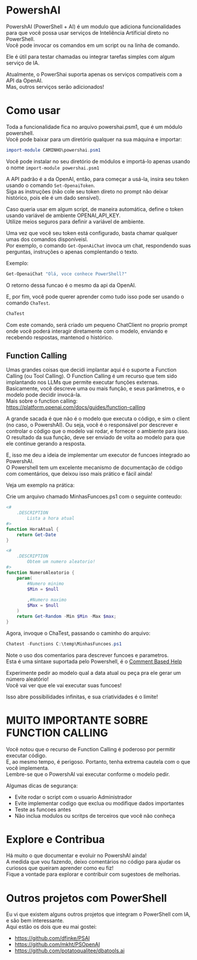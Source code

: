 # PowershAI

PowershAI (PowerShell + AI) é um modulo que adiciona funcionalidades para que você possa usar serviços de Inteliência Artificial direto no PowerShell.  
Você pode invocar os comandos em um script ou na linha de comando.  

Ele é útil para testar chamadas ou integrar tarefas simples com algum serviço de IA.  

Atualmente, o PowerShai suporta apenas os serviços compatíveis com a API da OpenAI.  
Mas, outros serviços serão adicionados!

# Como usar

Toda a funcionalidade fica no arquivo powershai.psm1, que é um módulo powershell.  
Você pode baixar para um diretório qualquer na sua máquina e importar:

```powershell
import-module CAMINHO\powershai.psm1
```

Você pode instalar no seu diretório de módulos e importá-lo apenas usando o nome `import-module powershai.psm1`

A API padrão é a da OpenAI, então, para começar a usá-la, insira seu token usando o comando `Set-OpenaiToken`.  
Siga as instruções (não cole seu token direto no prompt não deixar histórico, pois ele é um dado sensível).  

Caso queria usar em algum script, de maneira automática, define o token usando  variável de ambiente OPENAI_API_KEY.  
Utilize meios seguros para definir a variável de ambiente.  

Uma vez que você seu token está configurado, basta chamar qualquer umas dos comandos disponíveisl.  
Por exemplo, o comando `Get-OpenAiChat` invoca um chat, respondendo suas perguntas, instruções o apenas complentando o texto.

Exemplo:

```powershell
Get-OpenaiChat "Olá, voce conhece PowerShell?"
```

O retorno dessa funcao é o mesmo da api da OpenAI.  


E, por fim, você pode querer aprender como tudo isso pode ser usando o comando `ChaTest`.  

```powershell
ChaTest
```

Com este comando, será criado um pequeno ChatClient no proprio prompt onde você poderá interagir diretamente com o modelo, enviando e recebendo respostas, mantenod o histórico.  

## Function Calling

Umas grandes coisas que decidi implantar aqui é o suporte a Function Calling (ou Tool Calling).
O Function Calling é um recurso que tem sido implantando nos LLMs que permite executar funções externas.  
Basicamente, você descreve uma ou mais função, e seus parâmetros, e o modelo pode decidir invocá-la.  
Mais sobre o function calling: https://platform.openai.com/docs/guides/function-calling

A grande sacada é que não é o modelo que executa o código, e sim o client (no caso, o PowershAI).
Ou seja, você é o responsável por descrever e controlar o código que o modelo vai rodar, e fornecer o ambiente para isso.  
O resultado da sua função, deve ser enviado de volta ao modelo para que ele continue gerando a resposta. 

E, isso me deu a ideia de implementar um executor de funcoes integrado ao PowershAI.  
O Powershell tem um excelente mecanismo de documentação de código com comentários, que deixou isso mais prático e fácil ainda!

Veja um exemplo na prática:  

Crie um arquivo chamado MinhasFuncoes.ps1 com o seguinte conteudo:

```powershell
<#
	.DESCRIPTION
		Lista a hora atual
#>
function HoraAtual {
	return Get-Date
}

<#
	.DESCRIPTION
		Obtem um numero aleatorio!
#>
function NumeroAleatorio {
	param(
		#Numero minimo
		$Min = $null
		
		,#Numero maximo
		$Max = $null
	)
	return Get-Random -Min $Min -Max $max;
}
```

Agora, invoque o ChaTest, passando o caminho do arquivo:


```powershell
Chatest -Functions C:\temp\MinhasFuncoes.ps1
```

Note o uso dos comentarios para descrever funcoes e parametros.  
Esta é uma sintaxe suportada pelo Powershell, é o [Comment Based Help](https://learn.microsoft.com/en-us/powershell/module/microsoft.powershell.core/about/about_comment_based_help?view=powershell-7.4)

Experimente pedir ao modelo qual a data atual ou peça pra ele gerar um número aleatório!  
Você vai ver que ele vai executar suas funcoes!

Isso abre possibilidades infinitas, e sua criatividades é o limite!


# MUITO IMPORTANTE SOBRE FUNCTION CALLING  

Você notou que o recurso de Function Calling é poderoso por permitir executar código.  
E, ao mesmo tempo, é perigoso. Portanto, tenha extrema cautela com o que você implementa.  
Lembre-se que o PowershAI vai executar conforme o modelo pedir.  

Algumas dicas de segurança:

- Evite rodar o script com o usuario Administrador
- Evite implementar codigo que exclua ou modifique dados importantes 
- Teste as funcoes antes
- Não inclua modulos ou scritps de terceiros que você não conheça



# Explore  e Contribua

Há muito o que documentar e evoluir no PowershAI ainda!  
A medida que vou fazendo, deixo comentários no código para ajudar os curiosos que queiram aprender como eu fiz!  
Fique a vontade para explorar e contribuir com sugestoes de melhorias.


# Outros projetos com PowerShell  

Eu vi que existem alguns outros projetos que integram o PowerShell com IA, e são bem interessante.  
Aqui estão os dois que eu mai gostei:


- https://github.com/dfinke/PSAI
- https://github.com/mkht/PSOpenAI
- https://github.com/potatoqualitee/dbatools.ai









